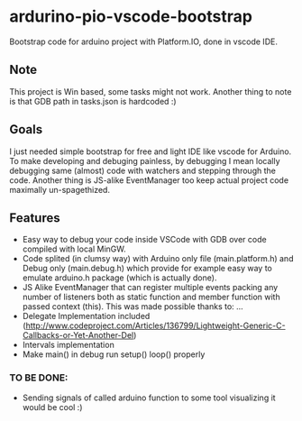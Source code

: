 # ardurino-pio-vscode-bootstrap
Bootstrap code for arduino project with Platform.IO, done in vscode IDE.

## Note
This project is Win based, some tasks might not work. Another thing to note is that GDB path in tasks.json is hardcoded :)
## Goals
I just needed simple bootstrap for free and light IDE like vscode for Arduino. To make developing and debuging painless, by debugging I mean locally debugging same (almost) code with watchers and stepping through the code.
Another thing is JS-alike EventManager too keep actual project code maximally un-spagethized.

## Features
- Easy way to debug your code inside VSCode with GDB over code compiled with local MinGW.
- Code splited (in clumsy way) with Arduino only file (main.platform.h) and Debug only (main.debug.h) which provide for example easy way to emulate arduino.h package (which is actually done).
- JS Alike EventManager that can register multiple events packing any number of listeners both as static function and member function with passed context (this). This was made possible thanks to: ...
- Delegate Implementation included (http://www.codeproject.com/Articles/136799/Lightweight-Generic-C-Callbacks-or-Yet-Another-Del)
- Intervals implementation
- Make main() in debug run setup() loop() properly


### TO BE DONE:
- Sending signals of called arduino function to some tool visualizing it would be cool :)